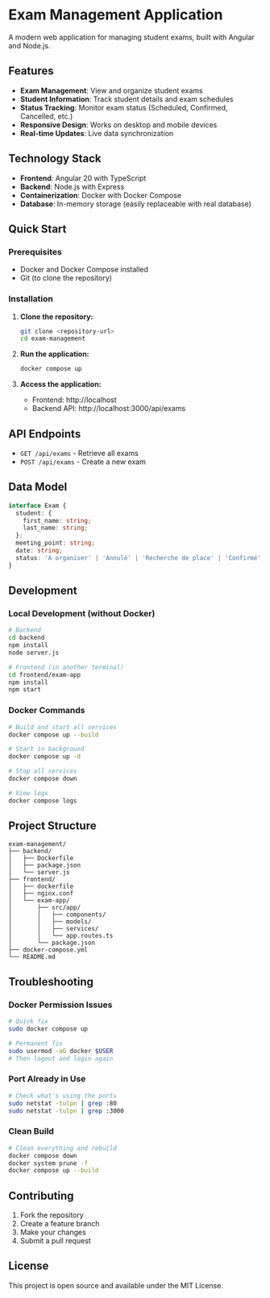 # Exam Management Application

A modern web application for managing student exams, built with Angular and Node.js.

## Features

- **Exam Management**: View and organize student exams
- **Student Information**: Track student details and exam schedules
- **Status Tracking**: Monitor exam status (Scheduled, Confirmed, Cancelled, etc.)
- **Responsive Design**: Works on desktop and mobile devices
- **Real-time Updates**: Live data synchronization

## Technology Stack

- **Frontend**: Angular 20 with TypeScript
- **Backend**: Node.js with Express
- **Containerization**: Docker with Docker Compose
- **Database**: In-memory storage (easily replaceable with real database)

## Quick Start

### Prerequisites

- Docker and Docker Compose installed
- Git (to clone the repository)

### Installation

1. **Clone the repository:**
   ```bash
   git clone <repository-url>
   cd exam-management
   ```

2. **Run the application:**
   ```bash
   docker compose up
   ```

3. **Access the application:**
   - Frontend: http://localhost
   - Backend API: http://localhost:3000/api/exams

## API Endpoints

- `GET /api/exams` - Retrieve all exams
- `POST /api/exams` - Create a new exam

## Data Model

```typescript
interface Exam {
  student: {
    first_name: string;
    last_name: string;
  };
  meeting_point: string;
  date: string;
  status: 'A organiser' | 'Annulé' | 'Recherche de place' | 'Confirmé';
}
```

## Development

### Local Development (without Docker)

```bash
# Backend
cd backend
npm install
node server.js

# Frontend (in another terminal)
cd frontend/exam-app
npm install
npm start
```

### Docker Commands

```bash
# Build and start all services
docker compose up --build

# Start in background
docker compose up -d

# Stop all services
docker compose down

# View logs
docker compose logs
```

## Project Structure

```
exam-management/
├── backend/
│   ├── Dockerfile
│   ├── package.json
│   └── server.js
├── frontend/
│   ├── dockerfile
│   ├── nginx.conf
│   └── exam-app/
│       ├── src/app/
│       │   ├── components/
│       │   ├── models/
│       │   ├── services/
│       │   └── app.routes.ts
│       └── package.json
├── docker-compose.yml
└── README.md
```

## Troubleshooting

### Docker Permission Issues

```bash
# Quick fix
sudo docker compose up

# Permanent fix
sudo usermod -aG docker $USER
# Then logout and login again
```

### Port Already in Use

```bash
# Check what's using the ports
sudo netstat -tulpn | grep :80
sudo netstat -tulpn | grep :3000
```

### Clean Build

```bash
# Clean everything and rebuild
docker compose down
docker system prune -f
docker compose up --build
```

## Contributing

1. Fork the repository
2. Create a feature branch
3. Make your changes
4. Submit a pull request

## License

This project is open source and available under the MIT License.